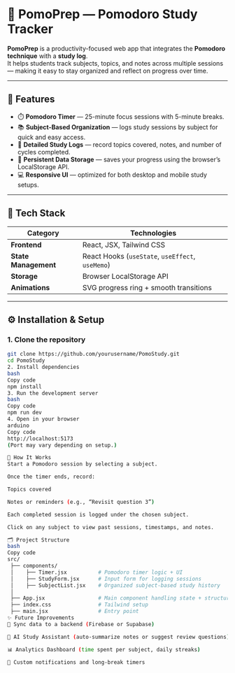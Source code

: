# 🧠 PomoPrep — Pomodoro Study Tracker

**PomoPrep** is a productivity-focused web app that integrates the **Pomodoro technique** with a **study log**.  
It helps students track subjects, topics, and notes across multiple sessions — making it easy to stay organized and reflect on progress over time.

---

## 🚀 Features

- ⏱️ **Pomodoro Timer** — 25-minute focus sessions with 5-minute breaks.
- 📚 **Subject-Based Organization** — logs study sessions by subject for quick and easy access.
- 📝 **Detailed Study Logs** — record topics covered, notes, and number of cycles completed.
- 💾 **Persistent Data Storage** — saves your progress using the browser’s LocalStorage API.
- 💻 **Responsive UI** — optimized for both desktop and mobile study setups.

---

## 🧩 Tech Stack

| Category | Technologies |
|-----------|---------------|
| **Frontend** | React, JSX, Tailwind CSS |
| **State Management** | React Hooks (`useState`, `useEffect`, `useMemo`) |
| **Storage** | Browser LocalStorage API |
| **Animations** | SVG progress ring + smooth transitions |
---

## ⚙️ Installation & Setup

### 1. Clone the repository
```bash
git clone https://github.com/yourusername/PomoStudy.git
cd PomoStudy
2. Install dependencies
bash
Copy code
npm install
3. Run the development server
bash
Copy code
npm run dev
4. Open in your browser
arduino
Copy code
http://localhost:5173
(Port may vary depending on setup.)

🧠 How It Works
Start a Pomodoro session by selecting a subject.

Once the timer ends, record:

Topics covered

Notes or reminders (e.g., “Revisit question 3”)

Each completed session is logged under the chosen subject.

Click on any subject to view past sessions, timestamps, and notes.

🗂️ Project Structure
bash
Copy code
src/
 ├── components/
 │    ├── Timer.jsx          # Pomodoro timer logic + UI
 │    ├── StudyForm.jsx      # Input form for logging sessions
 │    ├── SubjectList.jsx    # Organized subject-based study history
 │
 ├── App.jsx                 # Main component handling state + structure
 ├── index.css               # Tailwind setup
 ├── main.jsx                # Entry point
✨ Future Improvements
🔁 Sync data to a backend (Firebase or Supabase)

💬 AI Study Assistant (auto-summarize notes or suggest review questions)

📊 Analytics Dashboard (time spent per subject, daily streaks)

🔔 Custom notifications and long-break timers
